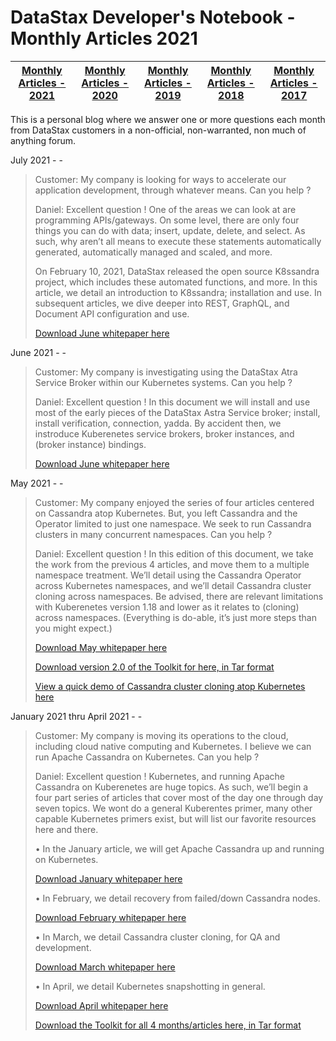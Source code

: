 DataStax Developer's Notebook - Monthly Articles 2021
===================

| **[Monthly Articles - 2021](https://github.com/farrell0/DataStax-Developers-Notebook/blob/master/README.md)** | **[Monthly Articles - 2020](https://github.com/farrell0/DataStax-Developers-Notebook/blob/master/2020/README.md)** | **[Monthly Articles - 2019](https://github.com/farrell0/DataStax-Developers-Notebook/blob/master/2019/README.md)** | **[Monthly Articles - 2018](https://github.com/farrell0/DataStax-Developers-Notebook/blob/master/2018/README.md)** | **[Monthly Articles - 2017](https://github.com/farrell0/DataStax-Developers-Notebook/blob/master/2017/README.md)** |
|-------------------------|--------------------------|--------------------------|--------------------------|--------------------------|

This is a personal blog where we answer one or more questions each month from DataStax customers in a non-official, non-warranted, non much of anything forum. 

July 2021 - -
>Customer: My company is looking for ways to accelerate our application development, through whatever means. Can you help ?
>
>Daniel: Excellent question !  One of the areas we can look at are programming APIs/gateways. On some level, there are only 
>four things you can do with data; insert, update, delete, and select. As such, why aren’t all means to execute these statements 
>automatically generated, automatically managed and scaled, and more.
>
>On February 10, 2021, DataStax released the open source K8ssandra project, which includes these automated functions, and more. 
>In this article, we detail an introduction to K8ssandra; installation and use. In subsequent articles, we dive deeper into REST, 
>GraphQL, and Document API configuration and use.
>
>[Download June whitepaper here](https://github.com/farrell0/DataStax-Developers-Notebook/blob/master/2021/DDN_2021_55_K8ssandra.pdf)

June 2021 - -
>Customer: My company is investigating using the DataStax Atra Service Broker within our Kubernetes systems. Can you help ?
>
>Daniel: Excellent question ! In this document we will install and use most of the early pieces of the DataStax Astra Service broker; install, 
>install verification, connection, yadda. By accident then, we instroduce Kuberenetes service brokers, broker instances, and (broker instance)
>bindings.
>
>[Download June whitepaper here](https://github.com/farrell0/DataStax-Developers-Notebook/blob/master/2021/DDN_2021_54_AstraSvcBroker.pdf)

May 2021 - -
>Customer: My company enjoyed the series of four articles centered on Cassandra atop Kubernetes. But, you left Cassandra and the Operator limited to 
>just one namespace. We seek to run Cassandra clusters in many concurrent namespaces. Can you help ?
>
>Daniel: Excellent question ! In this edition of this document, we take the work from the previous 4 articles, and move them to a multiple namespace 
>treatment. We’ll detail using the Cassandra Operator across Kubernetes namespaces, and we’ll detail Cassandra cluster cloning across namespaces. Be 
>advised, there are relevant limitations with Kuberenetes version 1.18 and lower as it relates to (cloning) across namespaces. (Everything is do-able, 
>it’s just more steps than you might expect.)
>
>[Download May whitepaper here](https://github.com/farrell0/DataStax-Developers-Notebook/blob/master/2021/DDN_2021_53_MoreContainersHelm.pdf)
>
>[Download version 2.0 of the Toolkit for here, in Tar format](https://github.com/farrell0/DataStax-Developers-Notebook/blob/master/2021/DDN_2021_53_ToolkitVersion2.tar)
>
>[View a quick demo of Cassandra cluster cloning atop Kubernetes here](https://www.youtube.com/watch?v=paly5VVuAYM)

January 2021 thru April 2021 - -
>Customer: My company is moving its operations to the cloud, including cloud native computing and Kubernetes. I believe we can run Apache Cassandra 
>on Kubernetes. Can you help ?
>
>Daniel: Excellent question ! Kubernetes, and running Apache Cassandra on Kuberenetes are huge topics. As such, we’ll begin a four part series of articles that 
>cover most of the day one through day seven topics. We wont do a general Kuberentes primer, many other capable Kubernetes primers exist, but will list our 
>favorite resources here and there. 
>
>  • In the January article, we will get Apache Cassandra up and running on Kubernetes. 
>
>[Download January whitepaper here](https://github.com/farrell0/DataStax-Developers-Notebook/blob/master/2021/DDN_2021_49_KubernetesPrimer.pdf)
>
>  • In February, we detail recovery from failed/down Cassandra nodes.
>
>[Download February whitepaper here](https://github.com/farrell0/DataStax-Developers-Notebook/blob/master/2021/DDN_2021_50_KubernetesNodeRecovery.pdf)
>
>  • In March, we detail Cassandra cluster cloning, for QA and development. 
>
>[Download March whitepaper here](https://github.com/farrell0/DataStax-Developers-Notebook/blob/master/2021/DDN_2021_51_KubernetesClusterCloning.pdf)
>
>  • In April, we detail Kubernetes snapshotting in general.
>
>[Download April whitepaper here](https://github.com/farrell0/DataStax-Developers-Notebook/blob/master/2021/DDN_2021_52_KubernetesSnapshots.pdf)
>
>[Download the Toolkit for all 4 months/articles here, in Tar format](https://github.com/farrell0/DataStax-Developers-Notebook/blob/master/2021/DDN_2021_KubernetesPrimer_Toolkit.tar)




